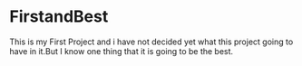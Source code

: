 # FirstandBest
This is my First Project and i have not decided yet what this project going to have in it.But I know one thing that it is going to be the best.
